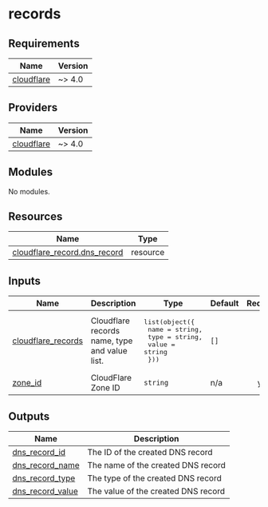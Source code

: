 # records

<!-- BEGINNING OF PRE-COMMIT-TERRAFORM DOCS HOOK -->
## Requirements

| Name | Version |
|------|---------|
| <a name="requirement_cloudflare"></a> [cloudflare](#requirement\_cloudflare) | ~> 4.0 |

## Providers

| Name | Version |
|------|---------|
| <a name="provider_cloudflare"></a> [cloudflare](#provider\_cloudflare) | ~> 4.0 |

## Modules

No modules.

## Resources

| Name | Type |
|------|------|
| [cloudflare_record.dns_record](https://registry.terraform.io/providers/cloudflare/cloudflare/latest/docs/resources/record) | resource |

## Inputs

| Name | Description | Type | Default | Required |
|------|-------------|------|---------|:--------:|
| <a name="input_cloudflare_records"></a> [cloudflare\_records](#input\_cloudflare\_records) | Cloudflare records name, type and value list. | <pre>list(object({<br>    name  = string,<br>    type  = string,<br>    value = string<br>  }))</pre> | `[]` | no |
| <a name="input_zone_id"></a> [zone\_id](#input\_zone\_id) | CloudFlare Zone ID | `string` | n/a | yes |

## Outputs

| Name | Description |
|------|-------------|
| <a name="output_dns_record_id"></a> [dns\_record\_id](#output\_dns\_record\_id) | The ID of the created DNS record |
| <a name="output_dns_record_name"></a> [dns\_record\_name](#output\_dns\_record\_name) | The name of the created DNS record |
| <a name="output_dns_record_type"></a> [dns\_record\_type](#output\_dns\_record\_type) | The type of the created DNS record |
| <a name="output_dns_record_value"></a> [dns\_record\_value](#output\_dns\_record\_value) | The value of the created DNS record |
<!-- END OF PRE-COMMIT-TERRAFORM DOCS HOOK -->
